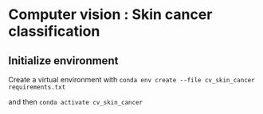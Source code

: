 # Computer vision : Skin cancer classification

## Initialize environment
Create a virtual environment with `conda env create --file cv_skin_cancer requirements.txt`

and then `conda activate cv_skin_cancer`
